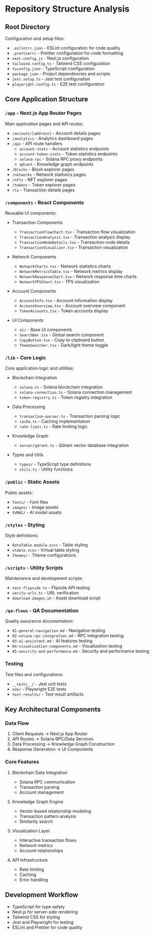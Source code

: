 # Repository Structure Analysis

## Root Directory
Configuration and setup files:
- `.eslintrc.json` - ESLint configuration for code quality
- `.prettierrc` - Prettier configuration for code formatting
- `next.config.js` - Next.js configuration
- `tailwind.config.ts` - Tailwind CSS configuration
- `tsconfig.json` - TypeScript configuration
- `package.json` - Project dependencies and scripts
- `jest.setup.ts` - Jest test configuration
- `playwright.config.ts` - E2E test configuration

## Core Application Structure

### `/app` - Next.js App Router Pages
Main application pages and API routes:
- `/account/[address]` - Account details pages
- `/analytics` - Analytics dashboard pages
- `/api` - API route handlers
  - `account-stats` - Account statistics endpoints
  - `account-token-stats` - Token statistics endpoints
  - `solana-rpc` - Solana RPC proxy endpoints
  - `qdrant` - Knowledge graph endpoints
- `/blocks` - Block explorer pages
- `/networks` - Network statistics pages
- `/nfts` - NFT explorer pages
- `/tokens` - Token explorer pages
- `/tx` - Transaction details pages

### `/components` - React Components
Reusable UI components:
- Transaction Components
  - `TransactionFlowChart.tsx` - Transaction flow visualization
  - `TransactionAnalysis.tsx` - Transaction analysis display
  - `TransactionNodeDetails.tsx` - Transaction node details
  - `TransactionVisualizer.tsx` - Transaction visualization
  
- Network Components
  - `NetworkCharts.tsx` - Network statistics charts
  - `NetworkMetricsTable.tsx` - Network metrics display
  - `NetworkResponseChart.tsx` - Network response time charts
  - `NetworkTPSChart.tsx` - TPS visualization
  
- Account Components
  - `AccountInfo.tsx` - Account information display
  - `AccountOverview.tsx` - Account overview component
  - `TokenAccounts.tsx` - Token accounts display
  
- UI Components
  - `ui/` - Base UI components
  - `SearchBar.tsx` - Global search component
  - `CopyButton.tsx` - Copy to clipboard button
  - `ThemeSwitcher.tsx` - Dark/light theme toggle

### `/lib` - Core Logic
Core application logic and utilities:
- Blockchain Integration
  - `solana.ts` - Solana blockchain integration
  - `solana-connection.ts` - Solana connection management
  - `token-registry.ts` - Token registry integration
  
- Data Processing
  - `transaction-parser.ts` - Transaction parsing logic
  - `cache.ts` - Caching implementation
  - `rate-limit.ts` - Rate limiting logic
  
- Knowledge Graph
  - `server/qdrant.ts` - Qdrant vector database integration
  
- Types and Utils
  - `types/` - TypeScript type definitions
  - `utils.ts` - Utility functions

### `/public` - Static Assets
Public assets:
- `fonts/` - Font files
- `images/` - Image assets
- `SVMAI/` - AI model assets

### `/styles` - Styling
Style definitions:
- `DataTable.module.scss` - Table styling
- `vtable.scss` - Virtual table styling
- `themes/` - Theme configurations

### `/scripts` - Utility Scripts
Maintenance and development scripts:
- `test-flipside.ts` - Flipside API testing
- `verify-urls.ts` - URL verification
- `download-images.sh` - Asset download script

### `/qa-flows` - QA Documentation
Quality assurance documentation:
- `01-general-navigation.md` - Navigation testing
- `02-solana-rpc-integration.md` - RPC integration testing
- `03-ai-assistant.md` - AI features testing
- `04-visualization-components.md` - Visualization testing
- `05-security-and-performance.md` - Security and performance testing

### Testing
Test files and configurations:
- `__tests__/` - Jest unit tests
- `e2e/` - Playwright E2E tests
- `test-results/` - Test result artifacts

## Key Architectural Components

### Data Flow
1. Client Requests → Next.js App Router
2. API Routes → Solana RPC/Data Services
3. Data Processing → Knowledge Graph Construction
4. Response Generation → UI Components

### Core Features
1. Blockchain Data Integration
   - Solana RPC communication
   - Transaction parsing
   - Account management

2. Knowledge Graph Engine
   - Vector-based relationship modeling
   - Transaction pattern analysis
   - Similarity search

3. Visualization Layer
   - Interactive transaction flows
   - Network metrics
   - Account relationships

4. API Infrastructure
   - Rate limiting
   - Caching
   - Error handling

## Development Workflow
- TypeScript for type safety
- Next.js for server-side rendering
- Tailwind CSS for styling
- Jest and Playwright for testing
- ESLint and Prettier for code quality